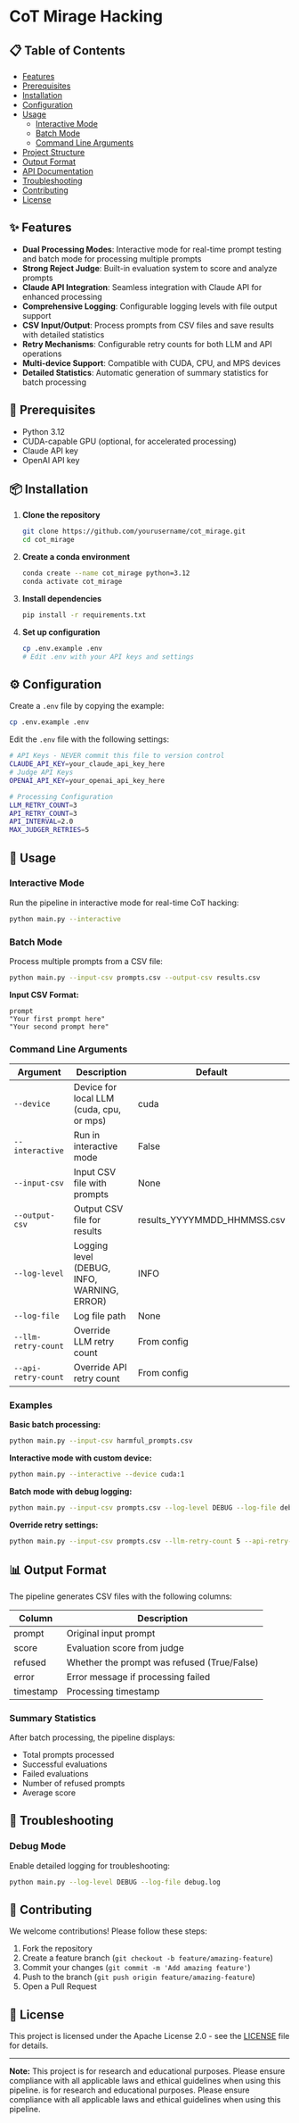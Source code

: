 # CoT Mirage Hacking

## 📋 Table of Contents

- [Features](#features)
- [Prerequisites](#prerequisites)
- [Installation](#installation)
- [Configuration](#configuration)
- [Usage](#usage)
  - [Interactive Mode](#interactive-mode)
  - [Batch Mode](#batch-mode)
  - [Command Line Arguments](#command-line-arguments)
- [Project Structure](#project-structure)
- [Output Format](#output-format)
- [API Documentation](#api-documentation)
- [Troubleshooting](#troubleshooting)
- [Contributing](#contributing)
- [License](#license)

## ✨ Features

- **Dual Processing Modes**: Interactive mode for real-time prompt testing and batch mode for processing multiple prompts
- **Strong Reject Judge**: Built-in evaluation system to score and analyze prompts
- **Claude API Integration**: Seamless integration with Claude API for enhanced processing
- **Comprehensive Logging**: Configurable logging levels with file output support
- **CSV Input/Output**: Process prompts from CSV files and save results with detailed statistics
- **Retry Mechanisms**: Configurable retry counts for both LLM and API operations
- **Multi-device Support**: Compatible with CUDA, CPU, and MPS devices
- **Detailed Statistics**: Automatic generation of summary statistics for batch processing

## 🔧 Prerequisites

- Python 3.12
- CUDA-capable GPU (optional, for accelerated processing)
- Claude API key
- OpenAI API key

## 📦 Installation

1. **Clone the repository**
   ```bash
   git clone https://github.com/yourusername/cot_mirage.git
   cd cot_mirage
   ```

2. **Create a conda environment**
   ```bash
   conda create --name cot_mirage python=3.12
   conda activate cot_mirage
   ```

3. **Install dependencies**
   ```bash
   pip install -r requirements.txt
   ```

4. **Set up configuration**
   ```bash
   cp .env.example .env
   # Edit .env with your API keys and settings
   ```

## ⚙️ Configuration

Create a `.env` file by copying the example:

```bash
cp .env.example .env
```

Edit the `.env` file with the following settings:

```bash
# API Keys - NEVER commit this file to version control
CLAUDE_API_KEY=your_claude_api_key_here
# Judge API Keys
OPENAI_API_KEY=your_openai_api_key_here

# Processing Configuration
LLM_RETRY_COUNT=3
API_RETRY_COUNT=3
API_INTERVAL=2.0
MAX_JUDGER_RETRIES=5
```

## 🚀 Usage

### Interactive Mode

Run the pipeline in interactive mode for real-time CoT hacking:

```bash
python main.py --interactive
```

### Batch Mode

Process multiple prompts from a CSV file:

```bash
python main.py --input-csv prompts.csv --output-csv results.csv
```

**Input CSV Format:**
```csv
prompt
"Your first prompt here"
"Your second prompt here"
```

### Command Line Arguments

| Argument | Description | Default |
|----------|-------------|---------|
| `--device` | Device for local LLM (cuda, cpu, or mps) | cuda |
| `--interactive` | Run in interactive mode | False |
| `--input-csv` | Input CSV file with prompts | None |
| `--output-csv` | Output CSV file for results | results_YYYYMMDD_HHMMSS.csv |
| `--log-level` | Logging level (DEBUG, INFO, WARNING, ERROR) | INFO |
| `--log-file` | Log file path | None |
| `--llm-retry-count` | Override LLM retry count | From config |
| `--api-retry-count` | Override API retry count | From config |

### Examples

**Basic batch processing:**
```bash
python main.py --input-csv harmful_prompts.csv
```

**Interactive mode with custom device:**
```bash
python main.py --interactive --device cuda:1
```

**Batch mode with debug logging:**
```bash
python main.py --input-csv prompts.csv --log-level DEBUG --log-file debug.log
```

**Override retry settings:**
```bash
python main.py --input-csv prompts.csv --llm-retry-count 5 --api-retry-count 10
```

## 📊 Output Format

The pipeline generates CSV files with the following columns:

| Column | Description |
|--------|-------------|
| prompt | Original input prompt |
| score | Evaluation score from judge |
| refused | Whether the prompt was refused (True/False) |
| error | Error message if processing failed |
| timestamp | Processing timestamp |

### Summary Statistics

After batch processing, the pipeline displays:
- Total prompts processed
- Successful evaluations
- Failed evaluations
- Number of refused prompts
- Average score


## 🐛 Troubleshooting

### Debug Mode

Enable detailed logging for troubleshooting:
```bash
python main.py --log-level DEBUG --log-file debug.log
```

## 🤝 Contributing

We welcome contributions! Please follow these steps:

1. Fork the repository
2. Create a feature branch (`git checkout -b feature/amazing-feature`)
3. Commit your changes (`git commit -m 'Add amazing feature'`)
4. Push to the branch (`git push origin feature/amazing-feature`)
5. Open a Pull Request

## 📄 License

This project is licensed under the Apache License 2.0 - see the [LICENSE](LICENSE) file for details.

---

**Note:** This project is for research and educational purposes. Please ensure compliance with all applicable laws and ethical guidelines when using this pipeline. is for research and educational purposes. Please ensure compliance with all applicable laws and ethical guidelines when using this pipeline.
